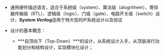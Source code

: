 + 通用硬件描述语言，适合于系统级（system）、算法级（alogrithem）、寄存器传输级（RTL）、逻辑级（logic）、门级（gate）、电路开关级（switch）设计，***System Verilog***适用于特大型的IP系统设计以及验证

+ 设计的基本概念：

  + ***自顶向下（Top-Down）***的设计，从系统设计入手，从顶层进行功能划分和结构设计，实现模块化设计；

  

